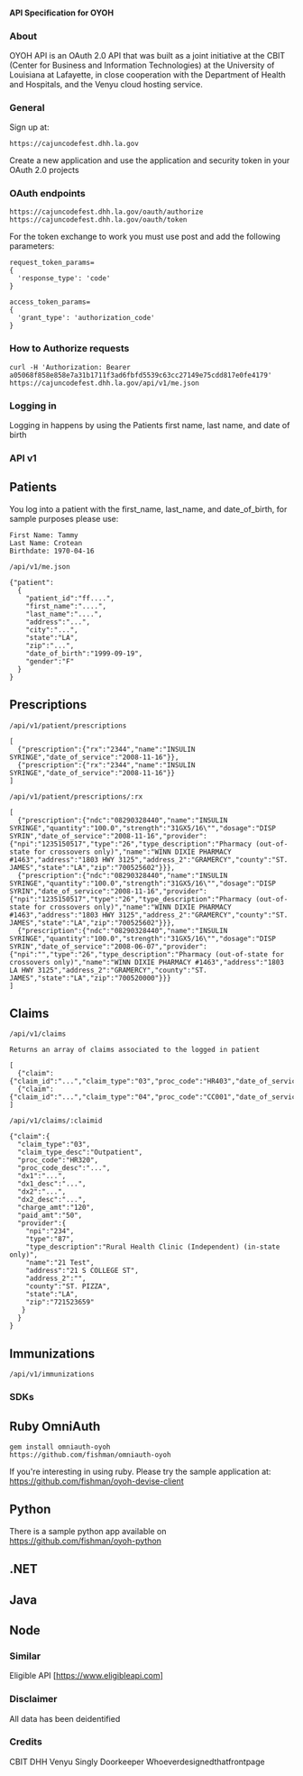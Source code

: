 #### API Specification for OYOH

### About
OYOH API is an OAuth 2.0 API that was built as a joint initiative at the CBIT (Center for Business and Information Technologies) at the University of Louisiana at Lafayette, in close cooperation with the Department of Health and Hospitals, and the Venyu cloud hosting service.

### General
Sign up at:

    https://cajuncodefest.dhh.la.gov

Create a new application and use the application and security token in your OAuth 2.0 projects

### OAuth endpoints
    https://cajuncodefest.dhh.la.gov/oauth/authorize
    https://cajuncodefest.dhh.la.gov/oauth/token


For the token exchange to work you must use post and add the following parameters:


    request_token_params=
    {
      'response_type': 'code'
    }
    
    access_token_params=
    {
      'grant_type': 'authorization_code'
    }
    
### How to Authorize requests
    curl -H 'Authorization: Bearer a05068f858e858e7a31b1711f3ad6fbfd5539c63cc27149e75cdd817e0fe4179' https://cajuncodefest.dhh.la.gov/api/v1/me.json


### Logging in
Logging in happens by using the Patients first name, last name, and date of birth

### API v1
## Patients
You log into a patient with the first_name, last_name, and date_of_birth, for sample purposes please use:

    First Name: Tammy
    Last Name: Crotean
    Birthdate: 1970-04-16

    /api/v1/me.json

    {"patient":
      {
        "patient_id":"ff....",
        "first_name":"....",
        "last_name":"....",
        "address":"...",
        "city":"...",
        "state":"LA",
        "zip":"...",
        "date_of_birth":"1999-09-19",
        "gender":"F"
      }
    }

## Prescriptions
    /api/v1/patient/prescriptions
    
    [
      {"prescription":{"rx":"2344","name":"INSULIN SYRINGE","date_of_service":"2008-11-16"}},
      {"prescription":{"rx":"2344","name":"INSULIN SYRINGE","date_of_service":"2008-11-16"}}
    ]
    
    /api/v1/patient/prescriptions/:rx
    
    [
      {"prescription":{"ndc":"08290328440","name":"INSULIN SYRINGE","quantity":"100.0","strength":"31GX5/16\"","dosage":"DISP SYRIN","date_of_service":"2008-11-16","provider":{"npi":"1235150517","type":"26","type_description":"Pharmacy (out-of-state for crossovers only)","name":"WINN DIXIE PHARMACY #1463","address":"1803 HWY 3125","address_2":"GRAMERCY","county":"ST. JAMES","state":"LA","zip":"700525602"}}},
      {"prescription":{"ndc":"08290328440","name":"INSULIN SYRINGE","quantity":"100.0","strength":"31GX5/16\"","dosage":"DISP SYRIN","date_of_service":"2008-11-16","provider":{"npi":"1235150517","type":"26","type_description":"Pharmacy (out-of-state for crossovers only)","name":"WINN DIXIE PHARMACY #1463","address":"1803 HWY 3125","address_2":"GRAMERCY","county":"ST. JAMES","state":"LA","zip":"700525602"}}},
      {"prescription":{"ndc":"08290328440","name":"INSULIN SYRINGE","quantity":"100.0","strength":"31GX5/16\"","dosage":"DISP SYRIN","date_of_service":"2008-06-07","provider":{"npi":"","type":"26","type_description":"Pharmacy (out-of-state for crossovers only)","name":"WINN DIXIE PHARMACY #1463","address":"1803 LA HWY 3125","address_2":"GRAMERCY","county":"ST. JAMES","state":"LA","zip":"700520000"}}}
    ]

## Claims
    /api/v1/claims

    Returns an array of claims associated to the logged in patient

    [
      {"claim":{"claim_id":"...","claim_type":"03","proc_code":"HR403","date_of_service":".."}},
      {"claim":{"claim_id":"...","claim_type":"04","proc_code":"CC001","date_of_service":"..."}}
    ]

    /api/v1/claims/:claimid
    
    {"claim":{
      "claim_type":"03",
      "claim_type_desc":"Outpatient",
      "proc_code":"HR320",
      "proc_code_desc":"...",
      "dx1":"...",
      "dx1_desc":"...",
      "dx2":"...",
      "dx2_desc":"...",
      "charge_amt":"120",
      "paid_amt":"50",
      "provider":{
        "npi":"234",
        "type":"87",
        "type_description":"Rural Health Clinic (Independent) (in-state only)",
        "name":"21 Test",
        "address":"21 S COLLEGE ST",
        "address_2":"",
        "county":"ST. PIZZA",
        "state":"LA",
        "zip":"721523659"
       }
      }
    }

## Immunizations
    /api/v1/immunizations

### SDKs
## Ruby OmniAuth
    gem install omniauth-oyoh
    https://github.com/fishman/omniauth-oyoh

If you're interesting in using ruby. Please try the sample application at:
    https://github.com/fishman/oyoh-devise-client

## Python
There is a sample python app available on
    https://github.com/fishman/oyoh-python

## .NET

## Java

## Node

### Similar
Eligible API [https://www.eligibleapi.com]

### Disclaimer
All data has been deidentified

### Credits
CBIT
DHH
Venyu
Singly
Doorkeeper
Whoeverdesignedthatfrontpage
